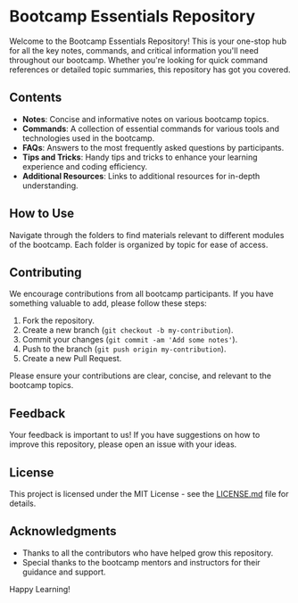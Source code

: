 # Bootcamp Essentials Repository

Welcome to the Bootcamp Essentials Repository! This is your one-stop hub for all the key notes, commands, and critical information you'll need throughout our bootcamp. Whether you're looking for quick command references or detailed topic summaries, this repository has got you covered.

## Contents

- **Notes**: Concise and informative notes on various bootcamp topics.
- **Commands**: A collection of essential commands for various tools and technologies used in the bootcamp.
- **FAQs**: Answers to the most frequently asked questions by participants.
- **Tips and Tricks**: Handy tips and tricks to enhance your learning experience and coding efficiency.
- **Additional Resources**: Links to additional resources for in-depth understanding.

## How to Use

Navigate through the folders to find materials relevant to different modules of the bootcamp. Each folder is organized by topic for ease of access.

## Contributing

We encourage contributions from all bootcamp participants. If you have something valuable to add, please follow these steps:

1. Fork the repository.
2. Create a new branch (`git checkout -b my-contribution`).
3. Commit your changes (`git commit -am 'Add some notes'`).
4. Push to the branch (`git push origin my-contribution`).
5. Create a new Pull Request.

Please ensure your contributions are clear, concise, and relevant to the bootcamp topics.

## Feedback

Your feedback is important to us! If you have suggestions on how to improve this repository, please open an issue with your ideas.

## License

This project is licensed under the MIT License - see the [LICENSE.md](LICENSE.md) file for details.

## Acknowledgments

- Thanks to all the contributors who have helped grow this repository.
- Special thanks to the bootcamp mentors and instructors for their guidance and support.

Happy Learning!
